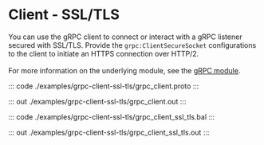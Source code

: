 # Client - SSL/TLS

You can use the gRPC client to connect or interact with a gRPC listener
secured with SSL/TLS.
Provide the `grpc:ClientSecureSocket` configurations to the client to
initiate an HTTPS connection over HTTP/2.<br/><br/>
For more information on the underlying module,
see the [gRPC module](https://docs.central.ballerina.io/ballerina/grpc/latest/).


::: code ./examples/grpc-client-ssl-tls/grpc_client.proto :::

::: out ./examples/grpc-client-ssl-tls/grpc_client.out :::

::: code ./examples/grpc-client-ssl-tls/grpc_client_ssl_tls.bal :::

::: out ./examples/grpc-client-ssl-tls/grpc_client_ssl_tls.out :::